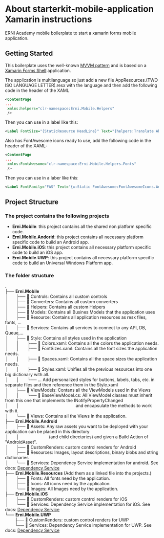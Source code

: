 # About starterkit-mobile-application Xamarin instructions

ERNI Academy mobile boilerplate to start a xamarin forms mobile application.

## Getting Started

This boilerplate uses the well-known [MVVM pattern](https://docs.microsoft.com/en-us/xamarin/xamarin-forms/enterprise-application-patterns/mvvm) and is based on a [Xamarin Forms Shell](https://docs.microsoft.com/en-us/xamarin/xamarin-forms/app-fundamentals/shell/) application.

The application is multilanguage so just add a new file AppResources.(TWO ISO LANGUAGE LETTER).resx with the language and then
add the following code in the header of the XAML

``` xml
<ContentPage
...
 xmlns:helpers="clr-namespace:Erni.Mobile.Helpers"
 />
```

Then you can use in a label like this:

``` xml
<Label FontSize="{StaticResource HeadLine}" Text="{helpers:Translate About_Title}" />
```

Also has FontAwesome icons ready to use, add the following code in the header of the XAML:

``` xml
<ContentPage
...
 xmlns:FontAwesome="clr-namespace:Erni.Mobile.Helpers.Fonts"
 />
```

Then you can use in a laber like this:

``` xml
<Label FontFamily="FAS" Text="{x:Static FontAwesome:FontAwesomeIcons.AddressCard}" />
```

## Project Structure

### The project contains the following projects

* **Erni.Mobile**: this project contains all the shared non platform specific code.
* **Erni.Mobile.Andorid**: this project contains all necessary platform specific code to build an Android app.
* **Erni.Mobile.iOS**: this project contains all necessary platform specific code to build an iOS app.
* **Erni.Mobile.UWP**: this project contains all necessary platform specific code to build an Universal Windows Platform app.

### The folder structure

. \
├── **Erni.Mobile** \
│&emsp;&emsp;├── :file_folder: Controls: Contains all custom controls \
│&emsp;&emsp;├── :file_folder: Converters: Contains all custom converters \
│&emsp;&emsp;├── :file_folder: Helpers: Contains all custom Helpers \
│&emsp;&emsp;├── :file_folder: Models: Contains all Busines Models that the application uses \
│&emsp;&emsp;├── :file_folder: Resource: Contains all application resources as resx files, fonts, ... \
│&emsp;&emsp;├── :file_folder: Services: Contains all services to connect to any API, DB, Queue,... \
│&emsp;&emsp;├── :file_folder: Style: Contains all styles used in the application \
│&emsp;&emsp;│&emsp;&emsp;├── :page_facing_up: Colors.xaml: Contains all the colors the application needs. \
│&emsp;&emsp;│&emsp;&emsp;├── :page_facing_up: FontSizes.xaml: Contains all the font sizes the application needs. \
│&emsp;&emsp;│&emsp;&emsp;├── :page_facing_up: Spaces.xaml: Contains all the space sizes the application needs. \
│&emsp;&emsp;│&emsp;&emsp;├── :page_facing_up: Styles.xaml: Unifies all the previous resources into one big dictionary with all. \
│&emsp;&emsp;│&emsp;&emsp;└── ... Add personalized styles for buttons, labels, tabs, etc. in separate files and then reference them in the Style.xaml \
│&emsp;&emsp;├── :file_folder: ViewModels: Contans all the ViewModels used in the Views \
│&emsp;&emsp;│&emsp;&emsp;└── :page_facing_up: BaseViewModel.cs: All ViewModel classes must inherit from this one that implements the INotifyPropertyChanged \
│&emsp;&emsp;│&emsp;&emsp;&emsp;&emsp;&emsp;&emsp;&emsp;&emsp;&emsp;&emsp;&emsp;&emsp;&emsp; and encapsulate the methods to work with it. \
│&emsp;&emsp;└── :file_folder: Views: Contains all the Views in the application. \
├── **Erni.Mobile.Android** \
│&emsp;&emsp;├── :file_folder: Assets: Any raw assets you want to be deployed with your application can be placed in this directory\
│&emsp;&emsp;│&emsp;&emsp;&emsp;&emsp;&emsp;&emsp;&emsp;(and child directories) and given a Build Action of "AndroidAsset". \
│&emsp;&emsp;├── :file_folder: CustomRenders: custom control renders for Android \
│&emsp;&emsp;├── :file_folder: Resources: Images, layout descriptions, binary blobs and string dictionaries \
│&emsp;&emsp;└── :file_folder: Services: Dependency Service implementation for android. See docs: [Dependency Service](https://docs.microsoft.com/en-us/xamarin/xamarin-forms/app-fundamentals/dependency-service/introduction) \
├── **Erni.Mobile.Resources** (Add them as a linked file into the projects.)\
│&emsp;&emsp;├── :file_folder: Fonts: All fonts need by the application.\
│&emsp;&emsp;├── :file_folder: Icons: All icons need by the application.\
│&emsp;&emsp;└── :file_folder: Images: All Images need by the application.\
├── **Erni.Mobile.iOS** \
│&emsp;&emsp;├── :file_folder: CustomRenders: custom control renders for iOS \
│&emsp;&emsp;└── :file_folder: Services: Dependency Service implementation for iOS. See docs: [Dependency Service](https://docs.microsoft.com/en-us/xamarin/xamarin-forms/app-fundamentals/dependency-service/introduction) \
└── **Erni.Mobile.UWP** \
&nbsp;&emsp;&emsp;├── :file_folder: CustomRenders: custom control renders for UWP \
&nbsp;&emsp;&emsp;└── :file_folder: Services: Dependency Service implementation for UWP. See docs: [Dependency Service](https://docs.microsoft.com/en-us/xamarin/xamarin-forms/app-fundamentals/dependency-service/introduction)
